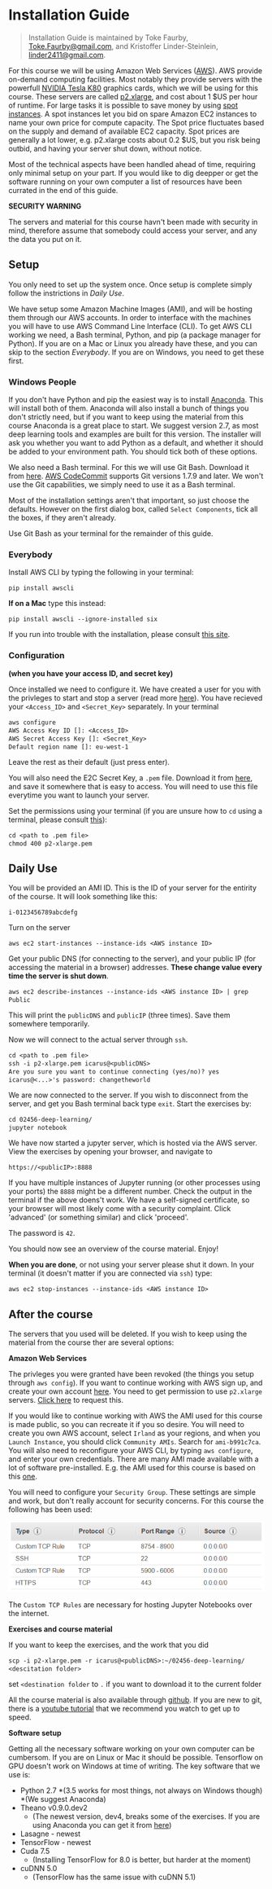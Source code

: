 # Installation Guide
> Installation Guide is maintained by Toke Faurby, [Toke.Faurby@gmail.com](mailto:toke.faurby@gmail.com), and Kristoffer Linder-Steinlein, [linder2411@gmail.com](mailto:linder2411@gmail.com).

For this course we will be using Amazon Web Services ([AWS](https://aws.amazon.com/products/)). AWS provide on-demand computing facilities. Most notably they provide servers with the powerfull [NVIDIA Tesla K80](http://www.nvidia.com/object/tesla-k80.html) graphics cards, which we will be using for this course. These servers are called [p2.xlarge](https://aws.amazon.com/ec2/instance-types/p2/), and cost about 1 $US per hour of runtime. For large tasks it is possible to save money by using [spot instances](https://aws.amazon.com/ec2/spot/pricing/). A spot instances let you bid on spare Amazon EC2 instances to name your own price for compute capacity. The Spot price fluctuates based on the supply and demand of available EC2 capacity. Spot prices are generally a lot lower, e.g. p2.xlarge costs about 0.2 $US, but you risk being outbid, and having your server shut down, without notice.


Most of the technical aspects have been handled ahead of time, requiring only minimal setup on your part. If you would like to dig deepper or get the software running on your own computer a list of resources have been currated in the end of this guide.


**SECURITY WARNING**

The servers and material for this course havn't been made with security in mind, therefore assume that somebody could access your server, and any the data you put on it.


## Setup

You only need to set up the system once. Once setup is complete simply follow the instrictions in *Daily Use*.

We have setup some Amazon Machine Images (AMI), and will be hosting them through our AWS accounts. In order to interface with the machines you will have to use AWS Command Line Interface (CLI). To get AWS CLI working we need, a Bash terminal, Python, and pip (a package manager for Python). If you are on a Mac or Linux you already have these, and you can skip to the section _Everybody_. If you are on Windows, you need to get these first.


### Windows People
If you don't have Python and pip the easiest way is to install [Anaconda](https://www.continuum.io/downloads). This will install both of them. Anaconda will also install a bunch of things you don't strictly need, but if you want to keep using the material from this course Anaconda is a great place to start. We suggest version 2.7, as most deep learning tools and examples are built for this version. The installer will ask you whether you want to add Python as a default, and whether it should be added to your environment path. You should tick both of these options.

We also need a Bash terminal. For this we will use Git Bash. Download it from [here](https://git-scm.com/downloads). [AWS CodeCommit](http://docs.aws.amazon.com/codecommit/latest/userguide/setting-up-https-windows.html#setting-up-https-windows-install-git) supports Git versions 1.7.9 and later. We won't use the Git capabilities, we simply need to use it as a Bash terminal.

Most of the installation settings aren't that important, so just choose the defaults. However on the first dialog box, called `Select Components`, tick all the boxes, if they aren't already.

Use Git Bash as your terminal for the remainder of this guide.


### Everybody
Install AWS CLI by typing the following in your terminal:

    pip install awscli

**If on a Mac** type this instead:

    pip install awscli --ignore-installed six

If you run into trouble with the installation, please consult [this site](http://docs.aws.amazon.com/cli/latest/userguide/installing.html#install-with-pip).

### Configuration 
**(when you have your access ID, and secret key)**

Once installed we need to configure it. We have created a user for you with the privleges to start and stop a server (read more [here](http://docs.aws.amazon.com/AWSSimpleQueueService/latest/SQSGettingStartedGuide/AWSCredentials.html)). You have recieved your `<Access_ID>` and `<Secret_Key>` separately. In your terminal

    aws configure
    AWS Access Key ID []: <Access_ID>
    AWS Secret Access Key []: <Secret_Key>
    Default region name []: eu-west-1

Leave the rest as their default (just press enter).

You will also need the E2C Secret Key, a `.pem` file. Download it from [here](https://www.dropbox.com/s/1lht13gtyhqaryb/p2-xlarge.pem?dl=0), and save it somewhere that is easy to access. You will need to use this file everytime you want to launch your server.

Set the permissions using your terminal (if you are unsure how to `cd` using a terminal, please consult [this](http://askubuntu.com/questions/520778/how-can-i-change-directories-in-the-terminal)):

    cd <path to .pem file>
    chmod 400 p2-xlarge.pem


## Daily Use

You will be provided an AMI ID. This is the ID of your server for the entirity of the course. It will look something like this:

    i-0123456789abcdefg

Turn on the server

    aws ec2 start-instances --instance-ids <AWS instance ID>

Get your public DNS (for connecting to the server), and your public IP (for accessing the material in a browser) addresses. **These change value every time the server is shut down**.

    aws ec2 describe-instances --instance-ids <AWS instance ID> | grep Public

This will print the `publicDNS` and `publicIP` (three times). Save them somewhere temporarily.

Now we will connect to the actual server through `ssh`.

    cd <path to .pem file>
    ssh -i p2-xlarge.pem icarus@<publicDNS>
    Are you sure you want to continue connecting (yes/no)? yes
    icarus@<...>'s password: changetheworld
    
We are now connected to the server. If you wish to disconnect from the server, and get you Bash terminal back type `exit`. Start the exercises by:

    cd 02456-deep-learning/
    jupyter notebook

We have now started a jupyter server, which is hosted via the AWS server. View the exercises by opening your browser, and navigate to

    https://<publicIP>:8888

If you have multiple instances of Jupyter running (or other processes using your ports) the `8888` might be a different number. Check the output in the terminal if the above doens't work.
We have a self-signed certificate, so your browser will most likely come with a security complaint. Click 'advanced' (or something similar) and click 'proceed'.

The password is `42`.

You should now see an overview of the course material. Enjoy!


**When you are done**, or not using your server please shut it down. In your terminal (it doesn't matter if you are connected via `ssh`) type:

    aws ec2 stop-instances --instance-ids <AWS instance ID>



## After the course

The servers that you used will be deleted. 
If you wish to keep using the material from the course ther are several options:

**Amazon Web Services**

The privleges you were granted have been revoked (the things you setup through `aws config`). 
If you want to continue working with AWS sign up, and create your own account [here](https://aws.amazon.com/). You need to get permission to use `p2.xlarge` servers. [Click here](http://aws.amazon.com/contact-us/ec2-request) to request this.


If you would like to continue working with AWS the AMI used for this course is made public, so you can recreate it if you so desire. You will need to create you own AWS account, select `Irland` as your regions, and when you `Launch Instance`, you should click `Community AMIs`. Search for `ami-b991c7ca`. You will also need to reconfigure your AWS CLI, by typing `aws configure`, and enter your own credentials. There are many AMI made available with a lot of software pre-installed. E.g. the AMI used for this course is based on this [one](https://github.com/Miej/GoDeeper).

You will need to configure your `Security Group`. These settings are simple and work, but don't really account for security concerns. For this course the following has been used:

![](security_group.png)

The `Custom TCP Rules` are necessary for hosting Jupyter Notebooks over the internet.


**Exercises and course material**

If you want to keep the exercises, and the work that you did 

    scp -i p2-xlarge.pem -r icarus@<publicDNS>:~/02456-deep-learning/ <descitation folder>

set `<destination folder` to `.` if you want to download it to the current folder

All the course material is also available through [github](https://github.com/DeepLearningDTU/02456-deep-learning). If you are new to git, there is a [youtube tutorial](https://www.youtube.com/watch?v=cEGIFZDyszA&list=PL6gx4Cwl9DGAKWClAD_iKpNC0bGHxGhcx) that we recommend you watch to get up to speed.


**Software setup**

Getting all the necessary software working on your own computer can be cumbersom. If you are on Linux or Mac it should be possible. Tensorflow on GPU doesn't work on Windows at time of writing. The key software that we use is:

 * Python 2.7 
   *(3.5 works for most things, not always on Windows though)
   *(We suggest Anaconda)
 * Theano v0.9.0.dev2
   * (The newest version, dev4, breaks some of the exercises. If you are using Anaconda you can get it from [here](https://anaconda.org/jaikumarm/theano))
 * Lasagne - newest
 * TensorFlow - newest
 * Cuda 7.5
   * (Installing TensorFlow for 8.0 is better, but harder at the moment)
 * cuDNN 5.0
   * (TensorFlow has the same issue with cuDNN 5.1)

